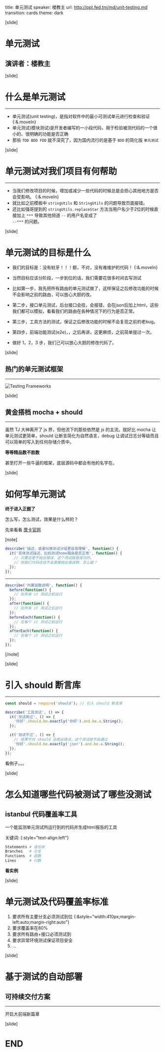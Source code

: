 title: 单元测试
speaker: 楼教主
url: http://ppt.fed.tm/md/unit-testing.md
transition: cards
theme: dark



[slide]

# 单元测试
## 演讲者：楼教主




[slide]

# 什么是单元测试
----

* 单元测试(unit testing)，是指对软件中的最小可测试单元进行检查和验证 {:&.moveIn}
* 单元测试(模块测试)是开发者编写的一小段代码，用于检验被测代码的一个很小的、很明确的功能是否正确
* 那些 `TDD BDD FDD` 就不深究了，因为国内流行的是基于 `BDD` 的简化版 `单元测试`




[slide]

# 单元测试对我们项目有何帮助
----

+ 当我们修改项目的时候，增加或减少一些代码的时候总是会担心其他地方是否会受影响。 {:&.moveIn}
+ 就比如之前模板中 `stringUtils` 和 `StringUtils` 的问题导致页面报错。  
+ 还比如强哥提到的 `stringUtils.replaceStar` 方法当用户名少于2位的时候直接加上 `***` 导致其他频道 `--` 的用户名变成了  
  `--***` 的问题。




[slide]

# 单元测试的目标是什么

+ 我们的目标是：没有蛀牙！！！额，不对，没有难维护的代码！ {:&.moveIn}

+ 当然目标应该分阶段，一步到位的话，我们需要花很多时间去写测试
+ 比如第一步，我先把所有路由的单元测试做了，这样保证之后修改功能的时候不会影响之前的路由，可以放心大胆的改。
+ 第二步，接口单元测试，后台接口会挂，会报错，会在json后加上html，这些我们都可以模拟，看看我们的路由在各种情况下的行为是否正常。
+ 第三步，工具方法的测试，保证之后修改功能的时候不会复现之前的老bug。
+ 第四步，前端功能测试(e2e)，，之后再讲，这更麻烦，之前简单提过一次。

+ 做好 1，2，3 步，我们己可以放心大胆的修改代码了。



[slide]

## 热门的单元测试框架
----

![Testing Frameworks](/assets/unit-testing/frameworks.png)



[slide]

## 黄金搭档 mocha + should
----

虽然 TJ 大神离开了 js 界，但他流下的那些依然是 js 的主流。就好比 mocha 让单元测试更简单，should 让断言简化为自然语言，debug 让调试日志分等级而且可以简单的写入到任何存储介质中。

**等等精品数不胜数**

甚至打开一些牛逼的框架，底层源码中都会有他的名字在。





[slide]
# 如何写单元测试

**终于进入正题了**

怎么写，怎么测试，效果是什么样的？

先来看看 [摩卡官网](https://mochajs.org)

[note]
```js
describe('描述，或者叫做测试分组更容易理解', function() {
  it('具体测试描述，比如测试home路由是否正常', function() {
    // 只要这里不抛出错误，这个测试就是成功的。
    // 但我们代码往往不会直接抛出错误啊，怎么破？
  });
});
```

---

```js
describe('内置函数说明', function() {
  before(function() {
    // 在所有 it 测试之前运行
  });
  after(function() {
    // 在所有 it 测试之后运行
  });
  beforeEach(function() {
    // 在每个 it 测试之前运行
  });
  afterEach(function() {
    // 在每个 it 测试之后运行
  });
});
```
[/note]


[slide]

# 引入 should 断言库
----

```js
const should = require('should'); // 引入 should 断言库

describe('工具测试', () => {
  it('测试用过', () => {
    '你好'.should.be.exactly('你好').and.be.a.String();
  });

  it('测试不过', () => {
    // 结果不对 should 会抛出错误，这个测试就不会通过
    '你好'.should.be.exactly('jser').and.be.a.String();
  });
});
```

看例子。。。




[slide]

# 怎么知道哪些代码被测试了哪些没测试
## istanbul 代码覆盖率工具

一个能监测单元测试所运行到的代码并生成html报告的工具

关键词: {:style="text-align:left"}

``` sh
Statements # 语句块
Branches   # 分支
Functions  # 函数
Lines      # 行数
```

**看实例**




[slide]

# 单元测试及代码覆盖率标准

1. 要求所有主要分支必须测试到位 {:&style="width:410px;margin-left:auto;margin-right:auto"}
2. 要求覆盖率在80%
3. 要求所有路由+接口必须测试到
4. 要求异常环境测试保证项目安全
5. ...


[slide]

# 基于测试的自动部署
## 可持续交付方案
----

开启大前端新篇章



[slide]

# END
